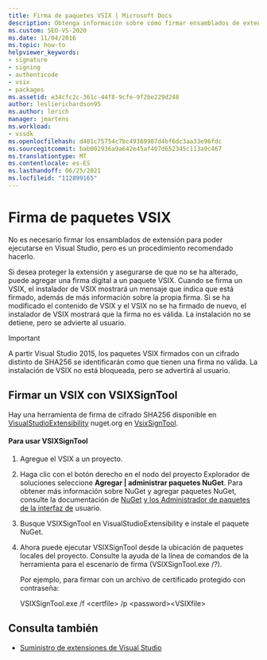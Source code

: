 ```yaml
---
title: Firma de paquetes VSIX | Microsoft Docs
description: Obtenga información sobre cómo firmar ensamblados de extensión. El instalador de VSIX muestra un mensaje que indica que un VSIX está firmado e información sobre la propia firma.
ms.custom: SEO-VS-2020
ms.date: 11/04/2016
ms.topic: how-to
helpviewer_keywords:
- signature
- signing
- authenticode
- vsix
- packages
ms.assetid: e34cfc2c-361c-44f8-9cfe-9f2be229d248
author: leslierichardson95
ms.author: lerich
manager: jmartens
ms.workload:
- vssdk
ms.openlocfilehash: d481c75754c7bc49369987d4bf6dc3aa33e96fdc
ms.sourcegitcommit: bab002936a9a642e45af407d652345c113a9c467
ms.translationtype: MT
ms.contentlocale: es-ES
ms.lasthandoff: 06/25/2021
ms.locfileid: "112899165"
---
```

# <a name="signing-vsix-packages"></a>Firma de paquetes VSIX
No es necesario firmar los ensamblados de extensión para poder ejecutarse en Visual Studio, pero es un procedimiento recomendado hacerlo.

 Si desea proteger la extensión y asegurarse de que no se ha alterado, puede agregar una firma digital a un paquete VSIX. Cuando se firma un VSIX, el instalador de VSIX mostrará un mensaje que indica que está firmado, además de más información sobre la propia firma. Si se ha modificado el contenido de VSIX y el VSIX no se ha firmado de nuevo, el instalador de VSIX mostrará que la firma no es válida. La instalación no se detiene, pero se advierte al usuario.

> [!IMPORTANT]
> A partir Visual Studio 2015, los paquetes VSIX firmados con un cifrado distinto de SHA256 se identificarán como que tienen una firma no válida. La instalación de VSIX no está bloqueada, pero se advertirá al usuario.

## <a name="signing-a-vsix-with-vsixsigntool"></a>Firmar un VSIX con VSIXSignTool
 Hay una herramienta de firma de cifrado SHA256 disponible en [VisualStudioExtensibility](https://www.nuget.org/profiles/VisualStudioExtensibility) nuget.org en [VsixSignTool](https://www.nuget.org/packages/Microsoft.VSSDK.Vsixsigntool).

#### <a name="to-use-the-vsixsigntool"></a>Para usar VSIXSignTool

1. Agregue el VSIX a un proyecto.

2. Haga clic con el botón derecho en el nodo del proyecto Explorador de soluciones seleccione **Agregar &#124; administrar paquetes NuGet**.  Para obtener más información sobre NuGet y agregar paquetes NuGet, consulte la documentación de [NuGet](/NuGet) [y los Administrador de paquetes de la interfaz de](/NuGet/Tools/Package-Manager-UI) usuario.

3. Busque VSIXSignTool en VisualStudioExtensibility e instale el paquete NuGet.

4. Ahora puede ejecutar VSIXSignTool desde la ubicación de paquetes locales del proyecto. Consulte la ayuda de la línea de comandos de la herramienta para el escenario de firma (VSIXSignTool.exe /?).

   Por ejemplo, para firmar con un archivo de certificado protegido con contraseña:

   VSIXSignTool.exe /f \<certfile> /p \<password>\<VSIXfile>

## <a name="see-also"></a>Consulta también
- [Suministro de extensiones de Visual Studio](../extensibility/shipping-visual-studio-extensions.md)
